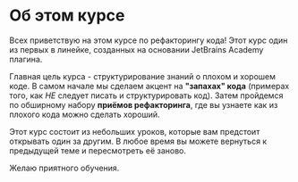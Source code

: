 # Об этом курсе

Всех приветствую на этом курсе по рефакторингу кода! 
Этот курс один из первых в линейке, созданных на основании JetBrains Academy плагина.

Главная цель курса - структурирование знаний о плохом и хорошем коде. В самом начале мы сделаем акцент на
**"запахах" кода** (примерах того, как _НЕ_ следует писать и структурировать код). Затем пройдемся по обширному набору
**приёмов рефакторинга**, где вы узнаете как из плохого кода можно сделать хороший.

Этот курс состоит из небольших уроков, которые вам предстоит открывать один за другим. В любое время вы можете вернуться
к предыдущей теме и пересмотреть её заново.

Желаю приятного обучения.